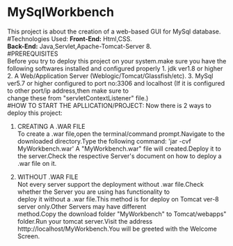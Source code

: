 # MySqlWorkbench
This project is about the creation of a web-based GUI for MySql database.
#Technologies Used:
  **Front-End:** Html,CSS.  
  **Back-End:** Java,Servlet,Apache-Tomcat-Server 8.  
#PREREQUISITES  
   Before you try to deploy this project on your system.make sure you have the following softwares installed and configured properly
    1. jdk ver1.8 or higher
    2. A Web/Application Server (Weblogic/Tomcat/Glassfish/etc).
    3. MySql ver5.7 or higher configured to port no:3306 and localhost (If it is configured to other port/ip address,then make sure to  
    change these from "servletContextListener" file.)  
#HOW TO START THE APLLICATION/PROJECT:
Now there is 2 ways to deploy this project:  

1. CREATING A .WAR FILE  
To create a .war file,open the terminal/command prompt.Navigate to the downloaded directory.Type the following command:
'jar -cvf MyWorkbench.war'
A "MyWorkbench.war" file will created.Deploy it to the server.Check the respective Server's document on how to deploy a .war 
file on it.  

2. WITHOUT .WAR FILE  
Not every server support the deployment without .war file.Check whether the Server you are using has functionality to       
deploy it without a .war file.This method is for deploy on Tomcat ver-8 server only.Other Servers may have different       
method.Copy the download folder "MyWorkbench" to Tomcat/webapps" folder.Run your tomcat server.Visit the address           
htttp://localhost/MyWorkbench.You will be greeted with the Welcome Screen.

